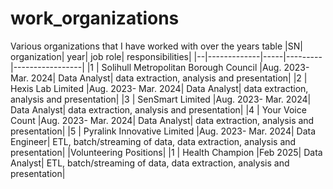 # work_organizations
Various organizations that I have worked with over the years
table 
|SN| organization| year| job role| responsibilities|
|--|-------------|-----|---------|-----------------|
|1 | Solihull  Metropolitan Borough Council  |Aug. 2023- Mar. 2024| Data Analyst| data extraction, analysis and presentation|
|2 | Hexis Lab Limited  |Aug. 2023- Mar. 2024| Data Analyst| data extraction, analysis and presentation|
|3 | SenSmart Limited  |Aug. 2023- Mar. 2024| Data Analyst| data extraction, analysis and presentation|
|4 | Your Voice Count  |Aug. 2023- Mar. 2024| Data Analyst| data extraction, analysis and presentation|
|5 | Pyralink Innovative Limited  |Aug. 2023- Mar. 2024| Data Engineer| ETL, batch/streaming of data, data extraction, analysis and presentation|
|Volunteering Positions|
|1 | Health Champion |Feb 2025| Data Analyst| ETL, batch/streaming of data, data extraction, analysis and presentation|

